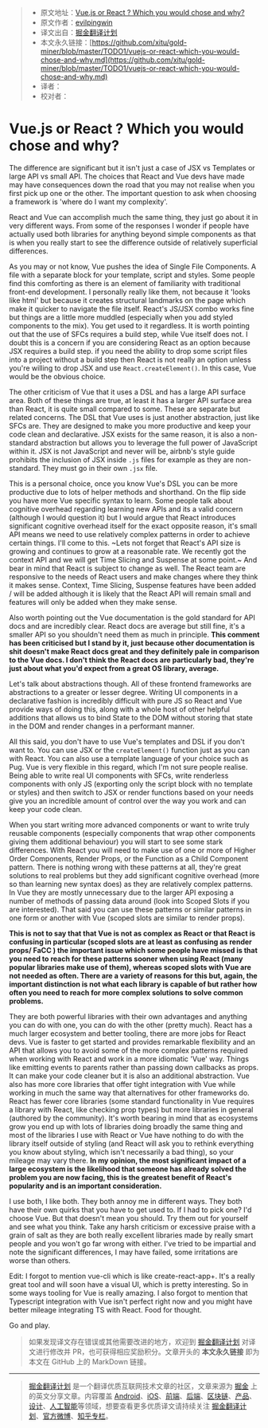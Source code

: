 > * 原文地址：[Vue.js or React ? Which you would chose and why?](https://www.reddit.com/r/javascript/comments/8o781t/vuejs_or_react_which_you_would_chose_and_why/e01qn55/)
> * 原文作者：[evilpingwin](https://www.reddit.com/user/evilpingwin)
> * 译文出自：[掘金翻译计划](https://github.com/xitu/gold-miner)
> * 本文永久链接：[https://github.com/xitu/gold-miner/blob/master/TODO1/vuejs-or-react-which-you-would-chose-and-why.md](https://github.com/xitu/gold-miner/blob/master/TODO1/vuejs-or-react-which-you-would-chose-and-why.md)
> * 译者：
> * 校对者：

# Vue.js or React ? Which you would chose and why?

The difference are significant but it isn't just a case of JSX vs Templates or large API vs small API. The choices that React and Vue devs have made may have consequences down the road that you may not realise when you first pick up one or the other. The important question to ask when choosing a framework is 'where do I want my complexity'.

React and Vue can accomplish much the same thing, they just go about it in very different ways. From some of the responses I wonder if people have actually used both libraries for anything beyond simple components as that is when you really start to see the difference outside of relatively superficial differences.

As you may or not know, Vue pushes the idea of Single File Components. A file with a separate block for your template, script and styles. Some people find this comforting as there is an element of familiarity with traditional front-end development. I personally really like them, not because it 'looks like html' but because it creates structural landmarks on the page which make it quicker to navigate the file itself. React's JS/JSX combo works fine but things are a little more muddled (especially when you add styled components to the mix). You get used to it regardless. It is worth pointing out that the use of SFCs requires a build step, while Vue itself does not. I doubt this is a concern if you are considering React as an option because JSX requires a build step. if you need the ability to drop some script files into a project without a build step then React is not really an option unless you're willing to drop JSX and use `React.createElement()`. In this case, Vue would be the obvious choice.

The other criticism of Vue that it uses a DSL and has a large API surface area. Both of these things are true, at least it has a larger API surface area than React, it is quite small compared to some. These are separate but related concerns. The DSL that Vue uses is just another abstraction, just like SFCs are. They are designed to make you more productive and keep your code clean and declarative. JSX exists for the same reason, it is also a non-standard abstraction but allows you to leverage the full power of JavaScript within it. JSX is not JavaScript and never will be, airbnb's style guide prohibits the inclusion of JSX inside `.js` files for example as they are non-standard. They must go in their own `.jsx` file.

This is a personal choice, once you know Vue's DSL you can be more productive due to lots of helper methods and shorthand. On the flip side you have more Vue specific syntax to learn. Some people talk about cognitive overhead regarding learning new APIs and its a valid concern (although I would question it) but I would argue that React introduces significant cognitive overhead itself for the exact opposite reason, it's small API means we need to use relatively complex patterns in order to achieve certain things. I'll come to this. ~Lets not forget that React's API size is growing and continues to grow at a reasonable rate. We recently got the context API and we will get Time Slicing and Suspense at some point.~ And bear in mind that React is subject to change as well. The React team are responsive to the needs of React users and make changes where they think it makes sense. Context, Time Slicing, Suspense features have been added / will be added although it is likely that the React API will remain small and features will only be added when they make sense.

Also worth pointing out the Vue documentation is the gold standard for API docs and are incredibly clear. React docs are average but still fine, it's a smaller API so you shouldn't need them as much in principle. **This comment has been criticised but I stand by it, just because other documentation is shit doesn't make React docs great and they definitely pale in comparison to the Vue docs. I don't think the React docs are particularly bad, they're just about what you'd expect from a great OS library, average.**

Let's talk about abstractions though. All of these frontend frameworks are abstractions to a greater or lesser degree. Writing UI components in a declarative fashion is incredibly difficult with pure JS so React and Vue provide ways of doing this, along with a whole host of other helpful additions that allows us to bind State to the DOM without storing that state in the DOM and render changes in a performant manner.

All this said, you don't have to use Vue's templates and DSL if you don't want to. You can use JSX or the `createElement()` function just as you can with React. You can also use a template language of your choice such as Pug. Vue is very flexible in this regard, which I'm not sure people realise. Being able to write real UI components with SFCs, write renderless components with only JS (exporting only the script block with no template or styles) and then switch to JSX or render functions based on your needs give you an incredible amount of control over the way you work and can keep your code clean.

When you start writing more advanced components or want to write truly reusable components (especially components that wrap other components giving them additional behaviour) you will start to see some stark differences. With React you will need to make use of one or more of Higher Order Components, Render Props, or the Function as a Child Component pattern. There is nothing wrong with these patterns at all, they're great solutions to real problems but they add significant cognitive overhead (more so than learning new syntax does) as they are relatively complex patterns. In Vue they are mostly unnecessary due to the larger API exposing a number of methods of passing data around (look into Scoped Slots if you are interested). That said you can use these patterns or similar patterns in one form or another with Vue (scoped slots are similar to render props).

**This is not to say that that Vue is not as complex as React or that React is confusing in particular (scoped slots are at least as confusing as render props/ FaCC ) the important issue which some people have missed is that you need to reach for these patterns sooner when using React (many popular libraries make use of them), whereas scoped slots with Vue are not needed as often. There are a variety of reasons for this but, again, the important distinction is not what each library is capable of but rather how often you need to reach for more complex solutions to solve common problems.**

They are both powerful libraries with their own advantages and anything you can do with one, you can do with the other (pretty much). React has a much larger ecosystem and better tooling, there are more jobs for React devs. Vue is faster to get started and provides remarkable flexibility and an API that allows you to avoid some of the more complex patterns required when working with React and work in a more idiomatic 'Vue' way. Things like emitting events to parents rather than passing down callbacks as props. It can make your code cleaner but it is also an additional abstraction. Vue also has more core libraries that offer tight integration with Vue while working in much the same way that alternatives for other frameworks do. React has fewer core libraries (some standard functionality in Vue requires a library with React, like checking prop types) but more libraries in general (authored by the community). It's worth bearing in mind that as ecosystems grow you end up with lots of libraries doing broadly the same thing and most of the libraries I use with React or Vue have nothing to do with the library itself outside of styling (and React will ask you to rethink everything you know about styling, which isn't necessarily a bad thing), so your mileage may vary there. **In my opinion, the most significant impact of a large ecosystem is the likelihood that someone has already solved the problem you are now facing, this is the greatest benefit of React's popularity and is an important consideration.**

I use both, I like both. They both annoy me in different ways. They both have their own quirks that you have to get used to. If I had to pick one? I'd choose Vue. But that doesn't mean you should. Try them out for yourself and see what you think. Take any harsh criticism or excessive praise with a grain of salt as they are both really excellent libraries made by really smart people and you won't go far wrong with either. I've tried to be impartial and note the significant differences, I may have failed, some irritations are worse than others.

Edit: I forgot to mention vue-cli which is like create-react-app+. It's a really great tool and will soon have a visual UI, which is pretty interesting. So in some ways tooling for Vue is really amazing. I also forgot to mention that Typescript integration with Vue isn't perfect right now and you might have better mileage integrating TS with React. Food for thought.

Go and play.

> 如果发现译文存在错误或其他需要改进的地方，欢迎到 [掘金翻译计划](https://github.com/xitu/gold-miner) 对译文进行修改并 PR，也可获得相应奖励积分。文章开头的 **本文永久链接** 即为本文在 GitHub 上的 MarkDown 链接。


---

> [掘金翻译计划](https://github.com/xitu/gold-miner) 是一个翻译优质互联网技术文章的社区，文章来源为 [掘金](https://juejin.im) 上的英文分享文章。内容覆盖 [Android](https://github.com/xitu/gold-miner#android)、[iOS](https://github.com/xitu/gold-miner#ios)、[前端](https://github.com/xitu/gold-miner#前端)、[后端](https://github.com/xitu/gold-miner#后端)、[区块链](https://github.com/xitu/gold-miner#区块链)、[产品](https://github.com/xitu/gold-miner#产品)、[设计](https://github.com/xitu/gold-miner#设计)、[人工智能](https://github.com/xitu/gold-miner#人工智能)等领域，想要查看更多优质译文请持续关注 [掘金翻译计划](https://github.com/xitu/gold-miner)、[官方微博](http://weibo.com/juejinfanyi)、[知乎专栏](https://zhuanlan.zhihu.com/juejinfanyi)。
